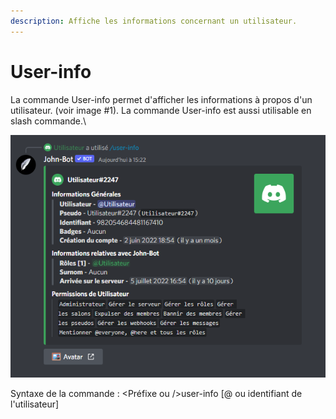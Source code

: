 ```yaml
---
description: Affiche les informations concernant un utilisateur.
---
```


# User-info

La commande User-info permet d'afficher les informations à propos d'un utilisateur. (voir image #1). La commande User-info est aussi utilisable en slash commande.\


![Image #1](../../../.gitbook/assets/Userinfo.png)

Syntaxe de la commande : \<Préfixe ou />user-info \[@ ou identifiant de l'utilisateur]
